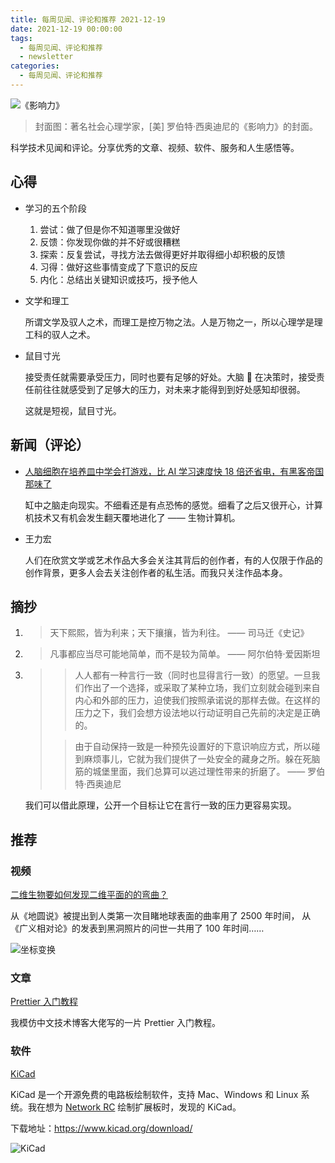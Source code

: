 ```yaml
---
title: 每周见闻、评论和推荐 2021-12-19
date: 2021-12-19 00:00:00
tags:
  - 每周见闻、评论和推荐
  - newsletter
categories:
  - 每周见闻、评论和推荐
---
```


![《影响力》](/asset/影响力.png)

> 封面图：著名社会心理学家，[美] 罗伯特·西奥迪尼的《影响力》的封面。

科学技术见闻和评论。分享优秀的文章、视频、软件、服务和人生感悟等。

<!-- more -->

## 心得

- 学习的五个阶段

  1. 尝试：做了但是你不知道哪里没做好
  2. 反馈：你发现你做的并不好或很糟糕
  3. 探索：反复尝试，寻找方法去做得更好并取得细小却积极的反馈
  4. 习得：做好这些事情变成了下意识的反应
  5. 内化：总结出关键知识或技巧，授予他人

- 文学和理工

  所谓文学及驭人之术，而理工是控万物之法。人是万物之一，所以心理学是理工科的驭人之术。

- 鼠目寸光

  接受责任就需要承受压力，同时也要有足够的好处。大脑 🧠 在决策时，接受责任前往往就感受到了足够大的压力，对未来才能得到到好处感知却很弱。

  这就是短视，鼠目寸光。

## 新闻（评论）

- [人脑细胞在培养皿中学会打游戏，比 AI 学习速度快 18 倍还省电，有黑客帝国那味了](https://www.qbitai.com/2021/12/31125.html)

  缸中之脑走向现实。不细看还是有点恐怖的感觉。细看了之后又很开心，计算机技术又有机会发生翻天覆地进化了 —— 生物计算机。

- 王力宏

  人们在欣赏文学或艺术作品大多会关注其背后的创作者，有的人仅限于作品的创作背景，更多人会去关注创作者的私生活。而我只关注作品本身。

## 摘抄

1. > 天下熙熙，皆为利来；天下攘攘，皆为利往。 —— 司马迁《史记》

2. > 凡事都应当尽可能地简单，而不是较为简单。 —— 阿尔伯特·爱因斯坦

3. > > 人人都有一种言行一致（同时也显得言行一致）的愿望。一旦我们作出了一个选择，或采取了某种立场，我们立刻就会碰到来自内心和外部的压力，迫使我们按照承诺说的那样去做。在这样的压力之下，我们会想方设法地以行动证明自己先前的决定是正确的。
   >
   > > 由于自动保持一致是一种预先设置好的下意识响应方式，所以碰到麻烦事儿，它就为我们提供了一处安全的藏身之所。躲在死脑筋的城堡里面，我们总算可以逃过理性带来的折磨了。 —— 罗伯特·西奥迪尼

   我们可以借此原理，公开一个目标让它在言行一致的压力更容易实现。

## 推荐

### 视频

[二维生物要如何发现二维平面的的弯曲？](https://www.bilibili.com/video/BV1gP4y1G7xa)

从《地圆说》被提出到人类第一次目睹地球表面的曲率用了 2500 年时间， 从《广义相对论》的发表到黑洞照片的问世一共用了 100 年时间……

![坐标变换](/asset/坐标变换.png)

### 文章

[Prettier 入门教程](https://blog.esonwong.com/prettier/)

我模仿中文技术博客大佬写的一片 Prettier 入门教程。

### 软件

[KiCad](https://www.kicad.org)

KiCad 是一个开源免费的电路板绘制软件，支持 Mac、Windows 和 Linux 系统。我在想为 [Network RC](https://network-rc.esonwong.com) 绘制扩展板时，发现的 KiCad。

下载地址：<https://www.kicad.org/download/>

![KiCad](/asset/kicad_eeschema_thumb.png)
